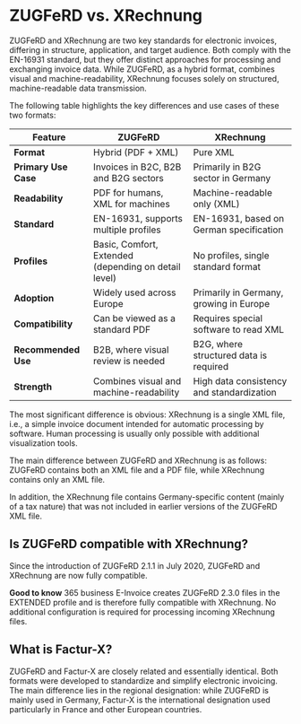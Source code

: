 # ZUGFeRD vs. XRechnung

ZUGFeRD and XRechnung are two key standards for electronic invoices, differing in structure, application, and target audience. Both comply with the EN-16931 standard, but they offer distinct approaches for processing and exchanging invoice data. While ZUGFeRD, as a hybrid format, combines visual and machine-readability, XRechnung focuses solely on structured, machine-readable data transmission.

The following table highlights the key differences and use cases of these two formats:

| Feature                    | ZUGFeRD                                   | XRechnung                                 |
|----------------------------|-------------------------------------------|-------------------------------------------|
| **Format**                 | Hybrid (PDF + XML)                        | Pure XML                                  |
| **Primary Use Case**       | Invoices in B2C, B2B and B2G sectors           | Primarily in B2G sector in Germany        |
| **Readability**            | PDF for humans, XML for machines          | Machine-readable only (XML)               |
| **Standard**               | EN-16931, supports multiple profiles      | EN-16931, based on German specification   |
| **Profiles**               | Basic, Comfort, Extended (depending on detail level) | No profiles, single standard format       |
| **Adoption**               | Widely used across Europe                 | Primarily in Germany, growing in Europe   |
| **Compatibility**          | Can be viewed as a standard PDF           | Requires special software to read XML     |
| **Recommended Use**        | B2B, where visual review is needed        | B2G, where structured data is required    |
| **Strength**               | Combines visual and machine-readability   | High data consistency and standardization |

The most significant difference is obvious: XRechnung is a single XML file, i.e., a simple invoice document intended for automatic processing by software. Human processing is usually only possible with additional visualization tools.

The main difference between ZUGFeRD and XRechnung is as follows:
ZUGFeRD contains both an XML file and a PDF file, while XRechnung contains only an XML file.

In addition, the XRechnung file contains Germany-specific content (mainly of a tax nature) that was not included in earlier versions of the ZUGFeRD XML file.

## Is ZUGFeRD compatible with XRechnung?

Since the introduction of ZUGFeRD 2.1.1 in July 2020, ZUGFeRD and XRechnung are now fully compatible.

<div class="alert alert-notice">
    <i class="fa-duotone fa-solid fa-lightbulb fa-xl"></i>
    <strong>Good to know</strong> 365 business E-Invoice creates ZUGFeRD 2.3.0 files in the EXTENDED profile and is therefore fully compatible with XRechnung. No additional configuration is required for processing incoming XRechnung files.
</div>

## What is Factur-X?

ZUGFeRD and Factur-X are closely related and essentially identical. Both formats were developed to standardize and simplify electronic invoicing. The main difference lies in the regional designation: while ZUGFeRD is mainly used in Germany, Factur-X is the international designation used particularly in France and other European countries.